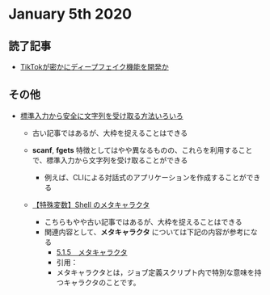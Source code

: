 # January 5th 2020
## 読了記事
- [TikTokが密かにディープフェイク機能を開発か](https://jp.techcrunch.com/2020/01/05/2020-01-03-tiktok-deepfakes-face-swap/)

## その他
- [標準入力から安全に文字列を受け取る方法いろいろ](https://qiita.com/mpyw/items/aff12a6ff2c7726ed1d8)
    - 古い記事ではあるが、大枠を捉えることはできる
    - **scanf**, **fgets** 特徴としてはやや異なるものの、これらを利用することで、標準入力から文字列を受け取ることができる
        - 例えば、CLIによる対話式のアプリケーションを作成することができる

    - [【特殊変数】Shell のメタキャラクタ](https://fisproject.jp/2014/06/%E3%80%90shell%E3%80%91%E3%82%B7%E3%82%A7%E3%83%AB%E3%81%AE%E3%83%A1%E3%82%BF%E3%82%AD%E3%83%A3%E3%83%A9%E3%82%AF%E3%82%BF%E3%80%90%E7%89%B9%E6%AE%8A%E5%A4%89%E6%95%B0%E3%80%91/)
        - こちらもやや古い記事ではあるが、大枠を捉えることはできる
        - 関連内容として、**メタキャラクタ** については下記の内容が参考になる
            - [5.1.5　メタキャラクタ](http://itdoc.hitachi.co.jp/manuals/3020/30203S3530/JPAS0125.HTM)
            - 引用：
            - メタキャラクタとは，ジョブ定義スクリプト内で特別な意味を持つキャラクタのことです。
